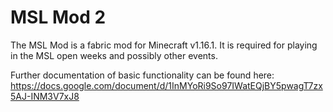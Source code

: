 # MSL Mod 2

The MSL Mod is a fabric mod for Minecraft v1.16.1.
It is required for playing in the MSL open weeks and possibly other events.

Further documentation of basic functionality can be found here: https://docs.google.com/document/d/1InMYoRi9So97IWatEQjBY5pwagT7zx5AJ-INM3V7xJ8
